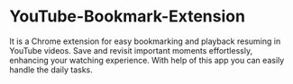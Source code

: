# YouTube-Bookmark-Extension
It is a Chrome extension for easy bookmarking and playback resuming in YouTube videos. Save and revisit important moments effortlessly, enhancing your watching experience. With help of this app you can easily handle the daily tasks.
